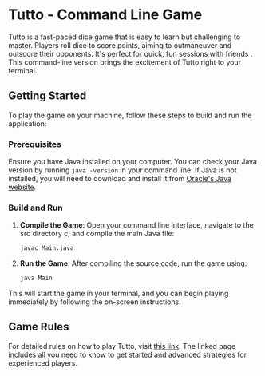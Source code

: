 # Tutto - Command Line Game

Tutto is a fast-paced dice game that is easy to learn but challenging to master. Players roll dice to score points, aiming to outmaneuver and outscore their opponents. It's perfect for quick, fun sessions with friends . This command-line version brings the excitement of Tutto right to your terminal.

## Getting Started

To play the game on your machine, follow these steps to build and run the application:

### Prerequisites

Ensure you have Java installed on your computer. You can check your Java version by running `java -version` in your command line. If Java is not installed, you will need to download and install it from [Oracle's Java website](https://www.oracle.com/java/technologies/javase-jdk11-downloads.html).

### Build and Run

1. **Compile the Game**: Open your command line interface, navigate to the src directory c, and compile the main Java file:
    ```bash
    javac Main.java
    ```

2. **Run the Game**: After compiling the source code, run the game using:
    ```bash
    java Main
    ```

This will start the game in your terminal, and you can begin playing immediately by following the on-screen instructions.

## Game Rules

For detailed rules on how to play Tutto, visit [this link]([https://example.com/tutto-rules](https://abacusspiele.de/wp-content/uploads/2021/01/Tutto_Regel_GB.pdf)). The linked page includes all you need to know to get started and advanced strategies for experienced players.
